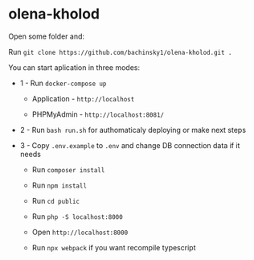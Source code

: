 # olena-kholod
Open some folder and:  

Run `git clone https://github.com/bachinsky1/olena-kholod.git .`

You can start aplication in three modes: 

- 1 - Run `docker-compose up`

    - Application - `http://localhost`
    
    - PHPMyAdmin - `http://localhost:8081/` 
    
    
- 2 - Run `bash run.sh` for authomaticaly deploying or make next steps


- 3 - Copy `.env.example` to `.env` and change DB connection data if it needs

    - Run `composer install`
    
    - Run `npm install` 
    
    - Run `cd public`
    
    - Run `php -S localhost:8000`
    
    - Open `http://localhost:8000`
    
    - Run `npx webpack` if you want recompile typescript
